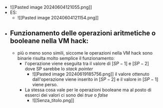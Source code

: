 - ![[Pasted image 20240604121055.png]]
- ES:
	- ![[Pasted image 20240604121154.png]]
- ## Funzionamento delle operazioni aritmetiche o booleane nella VM hack:
	- più o meno sono simili, siccome le operazioni nella VM hack sono binarie risulta molto semplice il funzionamento:
		- l'operazione viene eseguita tra il valore di $[SP-1]$ e $[SP-2]$ dove SP sarebbe lo _stack pointer_ 
			- ![[Pasted image 20240619185756.png]] il valore ottenuto dall'operazione viene inserito in $[SP-2]$ e il valore in $[SP-1]$ viene perso.
		- La stessa cosa vale per le operazioni booleane ma al posto di esserci dei valori ci sono dei _true_ o _false_ 
			- ![[Senza_titolo.png]]